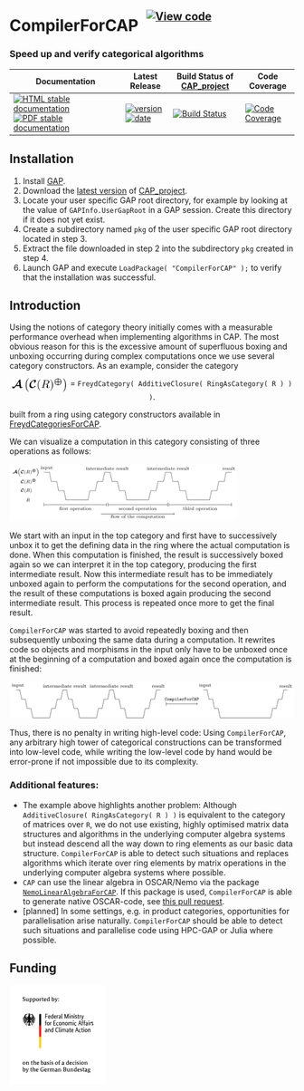 <!-- BEGIN HEADER -->
# CompilerForCAP&ensp;<sup><sup>[![View code][code-img]][code-url]</sup></sup>

### Speed up and verify categorical algorithms

| Documentation | Latest Release | Build Status of [CAP_project](/../../) | Code Coverage |
| ------------- | -------------- | ------------ | ------------- |
| [![HTML stable documentation][html-img]][html-url] [![PDF stable documentation][pdf-img]][pdf-url] | [![version][version-img]][version-url] [![date][date-img]][date-url] | [![Build Status][tests-img]][tests-url] | [![Code Coverage][codecov-img]][codecov-url] |

<!-- END HEADER -->

## Installation

1. Install [GAP](https://www.gap-system.org/Download/).
2. Download the [latest version](https://github.com/homalg-project/CAP_project/archive/HEAD.zip) of [CAP_project](https://homalg-project.github.io/prj/CAP_project/).
3. Locate your user specific GAP root directory, for example by looking at the value of `GAPInfo.UserGapRoot` in a GAP session. Create this directory if it does not yet exist.
4. Create a subdirectory named `pkg` of the user specific GAP root directory located in step 3.
5. Extract the file downloaded in step 2 into the subdirectory `pkg` created in step 4.
6. Launch GAP and execute `LoadPackage( "CompilerForCAP" );` to verify that the installation was successful.

## Introduction

Using the notions of category theory initially comes with a measurable performance overhead when implementing algorithms in CAP.
The most obvious reason for this is the excessive amount of superfluous boxing and unboxing occurring during complex computations once we use several category constructors.
As an example, consider the category

<p align="center">
	<img src="img/example_category.svg" height="24" align="top"> = <code>FreydCategory( AdditiveClosure( RingAsCategory( R ) ) )</code>.
</p>

built from a ring using category constructors available in [FreydCategoriesForCAP](/FreydCategoriesForCAP).

We can visualize a computation in this category consisting of three operations as follows:

<img src="img/example_computation.svg" width="80%">

We start with an input in the top category and first have to successively unbox it to get the defining data in the ring where the actual computation is done.
When this computation is finished, the result is successively boxed again so we can interpret it in the top category, producing the first intermediate result.
Now this intermediate result has to be immediately unboxed again to perform the computations for the second operation, and the result of these computations is boxed again producing the second intermediate result.
This process is repeated once more to get the final result.

`CompilerForCAP` was started to avoid repeatedly boxing and then subsequently unboxing the same data during a computation.
It rewrites code so objects and morphisms in the input only have to be unboxed once at the beginning of a computation and boxed again once the computation is finished:

<img src="img/compilation_process.svg" width="100%">

Thus, there is no penalty in writing high-level code: Using `CompilerForCAP`, any arbitrary high tower of categorical constructions can be transformed into low-level code, while writing the low-level code by hand would be error-prone if not impossible due to its complexity.

### Additional features:

* The example above highlights another problem: Although `AdditiveClosure( RingAsCategory( R ) )` is equivalent to the category of matrices over `R`, we do not use existing, highly optimised matrix data structures and algorithms in the underlying computer algebra systems but instead descend all the way down to ring elements as our basic data structure. `CompilerForCAP` is able to detect such situations and replaces algorithms which iterate over ring elements by matrix operations in the underlying computer algebra systems where possible.
* `CAP` can use the linear algebra in OSCAR/Nemo via the package [`NemoLinearAlgebraForCAP`](https://github.com/sebastianpos/NemoLinearAlgebraForCAP/). If this package is used, `CompilerForCAP` is able to generate native OSCAR-code, see [this pull request](https://github.com/sebastianpos/NemoLinearAlgebraForCAP/pull/1).
* [planned] In some settings, e.g. in product categories, opportunities for parallelisation arise naturally. `CompilerForCAP` should be able to detect such situations and parallelise code using HPC-GAP or Julia where possible.

## Funding

<img src="img/BMWK_Fz_2017_WebSVG_en.svg" width="170px">

<!-- BEGIN FOOTER -->
[html-img]: https://img.shields.io/badge/🔗%20HTML-stable-blue.svg
[html-url]: https://homalg-project.github.io/CAP_project/CompilerForCAP/doc/chap0_mj.html

[pdf-img]: https://img.shields.io/badge/🔗%20PDF-stable-blue.svg
[pdf-url]: https://homalg-project.github.io/CAP_project/CompilerForCAP/download_pdf.html

[version-img]: https://img.shields.io/endpoint?url=https://homalg-project.github.io/CAP_project/CompilerForCAP/badge_version.json&label=🔗%20version&color=yellow
[version-url]: https://homalg-project.github.io/CAP_project/CompilerForCAP/view_release.html

[date-img]: https://img.shields.io/endpoint?url=https://homalg-project.github.io/CAP_project/CompilerForCAP/badge_date.json&label=🔗%20released%20on&color=yellow
[date-url]: https://homalg-project.github.io/CAP_project/CompilerForCAP/view_release.html

[tests-img]: https://github.com/homalg-project/CAP_project/actions/workflows/Tests.yml/badge.svg?branch=master
[tests-url]: https://github.com/homalg-project/CAP_project/actions/workflows/Tests.yml?query=branch%3Amaster

[codecov-img]: https://codecov.io/gh/homalg-project/CAP_project/branch/master/graph/badge.svg?flag=CompilerForCAP
[codecov-url]: https://app.codecov.io/gh/homalg-project/CAP_project/tree/master/CompilerForCAP

[code-img]: https://img.shields.io/badge/-View%20code-blue?logo=github
[code-url]: https://github.com/homalg-project/CAP_project/tree/master/CompilerForCAP#top
<!-- END FOOTER -->
